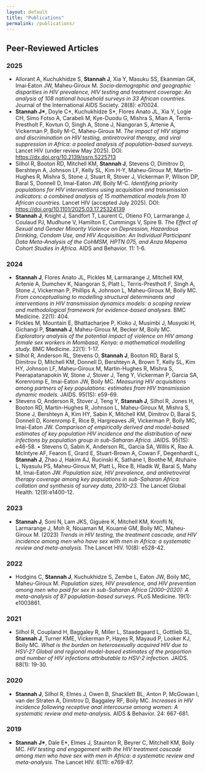 ```yaml
---
layout: default
title: "Publications"
permalink: /publications/
---
```


## Peer-Reviewed Articles

### 2025
- Allorant A, Kuchukhidze S, **Stannah J**, Xia Y, Masuku SS, Ekanmian GK, Imai‐Eaton JW, Maheu‐Giroux M. *Socio‐demographic and geographic disparities in HIV prevalence, HIV testing and treatment coverage: An analysis of 108 national household surveys in 33 African countries.* Journal of the International AIDS Society. 28(8): e70024.
- **Stannah J\***, Doyle C\*, Kuchukhidze S\*, Flores Anato JL, Xia Y, Logie CH, Simo Fotso A, Carabeli M, Kye-Duodu G, Mishra S, Mian A, Terris-Prestholt F, Kovtun O, Singh A, Stone J, Niangoran S, Artenie A, Vickerman P, Boily M-C, Maheu-Giroux M. *The impact of HIV stigma and discrimination on HIV testing, antiretroviral therapy, and viral suppression in Africa: a pooled analysis of population-based surveys.* Lancet HIV (under review May 2025). DOI: https://dx.doi.org/10.2139/ssrn.5225713
- Silhol R, Booton RD, Mitchell KM, **Stannah J**, Stevens O, Dimitrov D, Bershteyn A, Johnson LF, Kelly SL, Kim H-Y, Maheu-Giroux M, Martin-Hughes R, Mishra S, Stone J, Stuart R, Stover J, Vickerman P, Wilson DP, Baral S, Donnell D, Imai-Eaton JW, Boily M-C. *Identifying priority populations for HIV interventions using acquisition and transmission indicators: a combined analysis of 15 mathematical models from 10 African countries.* Lancet HIV (accepted July 2025). DOI: https://doi.org/10.1101/2025.03.17.25324139
- **Stannah J**, Knight J, Sandfort T, Laurent C, Otieno FO, Larmarange J, Coulaud PJ, Mudhune V, Hamilton E, Cummings V, Spire B. *The Effect of Sexual and Gender Minority Violence on Depression, Hazardous Drinking, Condom Use, and HIV Acquisition: An Individual Participant Data Meta-Analysis of the CohMSM, HPTN 075, and Anza Mapema Cohort Studies in Africa.* AIDS and Behavior. 11: 1-6.

### 2024
- **Stannah J**, Flores Anato JL, Pickles M, Larmarange J, Mitchell KM, Artenie A, Dumchev K, Niangoran S, Platt L, Terris-Prestholt F, Singh A, Stone J, Vickerman P, Phillips A, Johnson L, Maheu-Giroux M, Boily MC. *From conceptualising to modelling structural determinants and interventions in HIV transmission dynamics models: a scoping review and methodological framework for evidence-based analyses.* BMC Medicine. 22(1): 404.
- Pickles M, Mountain E, Bhattacharjee P, Kioko J, Musimbi J, Musyoki H, Gichangi P, **Stannah J**, Maheu-Giroux M, Becker M, Boily MC. *Exploratory analysis of the potential impact of violence on HIV among female sex workers in Mombasa, Kenya: a mathematical modelling study.* BMC Medicine. 22(1): 1-17.
- Silhol R, Anderson RL, Stevens O, **Stannah J**, Booton RD, Baral S, Dimitrov D, Mitchell KM, Donnell D, Bershteyn A, Brown T, Kelly SL, Kim HY, Johnson LF, Maheu-Giroux M, Martin-Hughes R, Mishra S, Peerapatanapokin W, Stone J, Stover J, Teng Y, Vickerman P, Garcia SA, Korenromp E, Imai-Eaton JW, Boily MC. *Measuring HIV acquisitions among partners of key populations: estimates from HIV transmission dynamic models.* JAIDS. 95(1S): e59-69.
- Stevens O, Anderson R, Stover J, Teng Y, **Stannah J**, Silhol R, Jones H, Booton RD, Martin-Hughes R, Johnson L, Maheu-Giroux M, Mishra S, Stone J, Bershteyn A, Kim HY, Sabin K, Mitchell KM, Dimitrov D, Baral S, Donnell D, Korenromp E, Rice B, Hargreaves JR, Vickerman P, Boily MC, Imai-Eaton JW. *Comparison of empirically derived and model-based estimates of key population HIV incidence and the distribution of new infections by population group in sub-Saharan Africa.* JAIDS. 95(1S): e46-58.
• Stevens O, Sabin K, Anderson RL, Garcia SA, Willis K, Rao A. McIntyre AF, Fearon E, Grard E, Stuart-Brown A, Cowan F, Degenhardt L, **Stannah J**, Zhao J, Hakim AJ, Rucinski K, Sathane I, Boothe M, Atuhaire L, Nyasulu PS, Maheu-Giroux M, Platt L, Rice B, Hladik W, Baral S, Mahy M, Imai-Eaton JW. *Population size, HIV prevalence, and antiretroviral therapy coverage among key populations in sub-Saharan Africa: collation and synthesis of survey data, 2010–23.* The Lancet Global Health. 12(9):e1400-12.

### 2023
- **Stannah J**, Soni N, Lam JKS, Giguère K, Mitchell KM, Kronfli N, Larmarange J, Moh R, Nouaman M, Kouamé GM, Boily MC, Maheu-Giroux M. (2023) *Trends in HIV testing, the treatment cascade, and HIV incidence among men who have sex with men in Africa: a systematic review and meta-analysis.* The Lancet HIV. 10(8): e528-42.

### 2022
- Hodgins C, **Stannah J**, Kuchukhidze S, Zembe L, Eaton JW, Boily MC, Maheu-Giroux M. *Population sizes, HIV prevalence, and HIV prevention among men who paid for sex in sub-Saharan Africa (2000–2020): A meta-analysis of 87 population-based surveys.* PLoS Medicine. 19(1): e1003861.

### 2021
- Silhol R, Coupland H, Baggaley R, Miller L, Staadegaard L, Gottlieb SL, **Stannah J**, Turner KME, Vickerman P, Hayes R, Mayaud P, Looker KJ, Boily MC. *What is the burden on heterosexually acquired HIV due to HSV-2? Global and regional model-based estimates of the proportion and number of HIV infections attributable to HSV-2 infection.* JAIDS. 88(1): 19-30.

### 2020
- **Stannah J**, Silhol R, Elmes J, Owen B, Shacklett BL, Anton P, McGowan I, van der Straten A, Dimitrov D, Baggaley RF, Boily MC. *Increases in HIV incidence following receptive anal intercourse among women: A systematic review and meta-analysis.* AIDS & Behavior. 24: 667-681.

### 2019
- **Stannah J\***, Dale E\*, Elmes J, Staunton R, Beyrer C, Mitchell KM, Boily MC. *HIV testing and engagement with the HIV treatment cascade among men who have sex with men in Africa: a systematic review and meta-analysis.* The Lancet HIV. 6(11): e769-87.